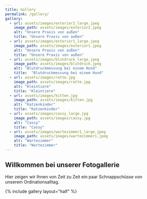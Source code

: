 ```yaml
---
title: Gallery
permalink: /gallery/
gallery:
  - url: assets/images/exterior2_large.jpeg
    image_path: assets/images/exterior2.jpeg
    alt: "Unsere Praxis von außen"
    title: "Unsere Praxis von außen"
  - url: assets/images/exterior1_large.jpeg
    image_path: assets/images/exterior1.jpeg
    alt: "Unsere Praxis von außen"
    title: "Unsere Praxis von außen"
  - url: assets/images/blutdruck_large.jpeg
    image_path: assets/images/blutdruck.jpeg
    alt: "Blutdruckmessung bei einem Hund"
    title:  "Blutdruckmessung bei einem Hund"
  - url: assets/images/ratte.jpg
    image_path: assets/images/ratte.jpg
    alt: "Kleintiere"
    title: "Kleintiere"
  - url: assets/images/kitten.jpg
    image_path: assets/images/kitten.jpg
    alt: "Katzenkinder"
    title: "Katzenkinder"
  - url: assets/images/cassy_large.jpg
    image_path: assets/images/cassy.jpg
    alt: "Cassy"
    title: "Cassy"
  - url: assets/images/wartezimmer1_large.jpeg
    image_path: assets/images/wartezimmer1.jpeg
    alt: "Wartezimmer"
    title: "Wartezimmer"
---
```


## Willkommen bei unserer Fotogallerie
Hier zeigen wir Ihnen von Zeit zu Zeit ein paar Schnappschüsse von unserem Ordinationsalltag.

{% include gallery layout="half" %}

